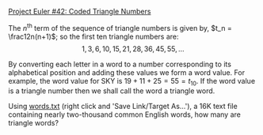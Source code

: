 [Project Euler #42: Coded Triangle Numbers](https://www.hackerrank.com/contests/projecteuler/challenges/euler042/problem)

The $n$<sup>th</sup> term of the sequence of triangle numbers is given by, $t_n = \frac12n(n+1)$; so the first ten triangle numbers are:
$$1, 3, 6, 10, 15, 21, 28, 36, 45, 55, \dots$$

By converting each letter in a word to a number corresponding to its alphabetical position and adding these values we form a word value. For example, the word value for SKY is $19 + 11 + 25 = 55 = t_{10}$. If the word value is a triangle number then we shall call the word a triangle word.

<p>Using <a href="resources/documents/0042_words.txt">words.txt</a> (right click and 'Save Link/Target As...'), a 16K text file containing nearly two-thousand common English words, how many are triangle words?</p>